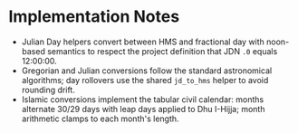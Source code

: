 # Implementation Notes

- Julian Day helpers convert between HMS and fractional day with noon-based semantics to respect the project definition that JDN `.0` equals 12:00:00.
- Gregorian and Julian conversions follow the standard astronomical algorithms; day rollovers use the shared `jd_to_hms` helper to avoid rounding drift.
- Islamic conversions implement the tabular civil calendar: months alternate 30/29 days with leap days applied to Dhu I-Hijja; month arithmetic clamps to each month's length.
